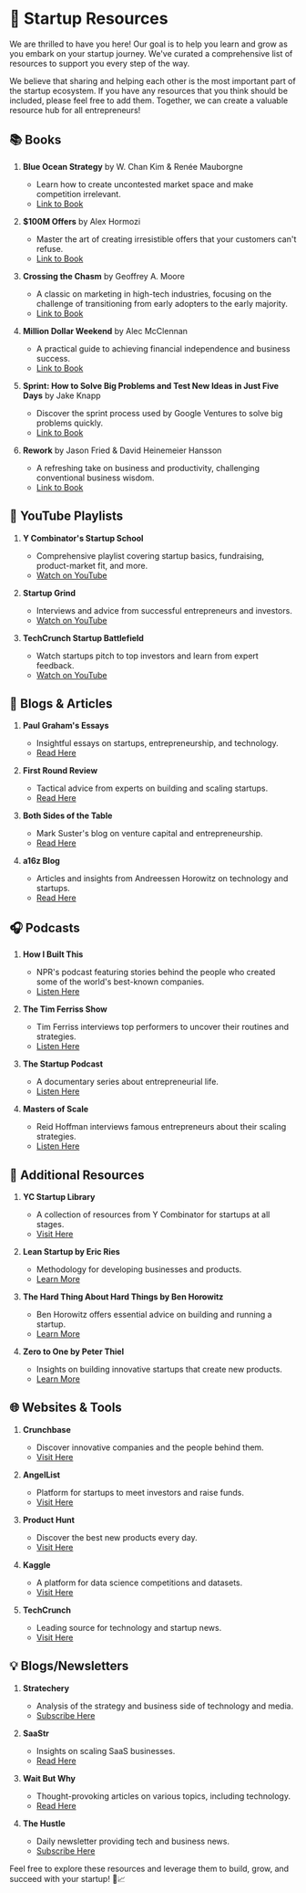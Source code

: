 # 🚀 Startup Resources

We are thrilled to have you here! Our goal is to help you learn and grow as you embark on your startup journey. We've curated a comprehensive list of resources to support you every step of the way. 

We believe that sharing and helping each other is the most important part of the startup ecosystem. If you have any resources that you think should be included, please feel free to add them. Together, we can create a valuable resource hub for all entrepreneurs!

## 📚 Books
1. **Blue Ocean Strategy** by W. Chan Kim & Renée Mauborgne
   - Learn how to create uncontested market space and make competition irrelevant.
   - [Link to Book](https://www.amazon.com/Blue-Ocean-Strategy-Uncontested-Competition/dp/1591396190)

2. **$100M Offers** by Alex Hormozi
   - Master the art of creating irresistible offers that your customers can't refuse.
   - [Link to Book](https://www.amazon.com/100M-Offers-People-Stupid-Buying/dp/1737475731)

3. **Crossing the Chasm** by Geoffrey A. Moore
   - A classic on marketing in high-tech industries, focusing on the challenge of transitioning from early adopters to the early majority.
   - [Link to Book](https://www.amazon.com/Crossing-Chasm-Marketing-High-Tech-Mainstream/dp/0060517123)

4. **Million Dollar Weekend** by Alec McClennan
   - A practical guide to achieving financial independence and business success.
   - [Link to Book](https://www.amazon.com/Million-Dollar-Weekend-Independent-Business/dp/154451893X)

5. **Sprint: How to Solve Big Problems and Test New Ideas in Just Five Days** by Jake Knapp
   - Discover the sprint process used by Google Ventures to solve big problems quickly.
   - [Link to Book](https://www.amazon.com/Sprint-Solve-Problems-Test-Ideas/dp/150112174X)

6. **Rework** by Jason Fried & David Heinemeier Hansson
   - A refreshing take on business and productivity, challenging conventional business wisdom.
   - [Link to Book](https://www.amazon.com/Rework-Jason-Fried/dp/0307463745)

## 🎥 YouTube Playlists
1. **Y Combinator's Startup School**
   - Comprehensive playlist covering startup basics, fundraising, product-market fit, and more.
   - [Watch on YouTube](https://www.youtube.com/playlist?list=PLoROMvodv4rMFq9KHdX5YFSt5YTZbZSe0)

2. **Startup Grind**
   - Interviews and advice from successful entrepreneurs and investors.
   - [Watch on YouTube](https://www.youtube.com/c/StartupGrindGlobal)

3. **TechCrunch Startup Battlefield**
   - Watch startups pitch to top investors and learn from expert feedback.
   - [Watch on YouTube](https://www.youtube.com/playlist?list=PL2cLVMJiux-kfPud8dI-CE0kTmiE-8FOS)

## 📝 Blogs & Articles
1. **Paul Graham's Essays**
   - Insightful essays on startups, entrepreneurship, and technology.
   - [Read Here](http://www.paulgraham.com/articles.html)

2. **First Round Review**
   - Tactical advice from experts on building and scaling startups.
   - [Read Here](https://review.firstround.com/)

3. **Both Sides of the Table**
   - Mark Suster's blog on venture capital and entrepreneurship.
   - [Read Here](https://bothsidesofthetable.com/)

4. **a16z Blog**
   - Articles and insights from Andreessen Horowitz on technology and startups.
   - [Read Here](https://a16z.com/author/anderson-horowitz/)

## 🎧 Podcasts
1. **How I Built This**
   - NPR's podcast featuring stories behind the people who created some of the world's best-known companies.
   - [Listen Here](https://www.npr.org/sections/how-i-built-this/)

2. **The Tim Ferriss Show**
   - Tim Ferriss interviews top performers to uncover their routines and strategies.
   - [Listen Here](https://tim.blog/podcast/)

3. **The Startup Podcast**
   - A documentary series about entrepreneurial life.
   - [Listen Here](https://gimletmedia.com/shows/startup)

4. **Masters of Scale**
   - Reid Hoffman interviews famous entrepreneurs about their scaling strategies.
   - [Listen Here](https://mastersofscale.com/)

## 📖 Additional Resources
1. **YC Startup Library**
   - A collection of resources from Y Combinator for startups at all stages.
   - [Visit Here](https://www.ycombinator.com/library)

2. **Lean Startup by Eric Ries**
   - Methodology for developing businesses and products.
   - [Learn More](https://theleanstartup.com/)

3. **The Hard Thing About Hard Things by Ben Horowitz**
   - Ben Horowitz offers essential advice on building and running a startup.
   - [Learn More](https://www.amazon.com/Hard-Thing-About-Things-Building/dp/0062273205)

4. **Zero to One by Peter Thiel**
   - Insights on building innovative startups that create new products.
   - [Learn More](https://www.amazon.com/Zero-One-Notes-Startups-Future/dp/0804139296)

## 🌐 Websites & Tools
1. **Crunchbase**
   - Discover innovative companies and the people behind them.
   - [Visit Here](https://www.crunchbase.com/)

2. **AngelList**
   - Platform for startups to meet investors and raise funds.
   - [Visit Here](https://angel.co/)

3. **Product Hunt**
   - Discover the best new products every day.
   - [Visit Here](https://www.producthunt.com/)

4. **Kaggle**
   - A platform for data science competitions and datasets.
   - [Visit Here](https://www.kaggle.com/)

5. **TechCrunch**
   - Leading source for technology and startup news.
   - [Visit Here](https://techcrunch.com/)

## 💡 Blogs/Newsletters
1. **Stratechery**
   - Analysis of the strategy and business side of technology and media.
   - [Subscribe Here](https://stratechery.com/)

2. **SaaStr**
   - Insights on scaling SaaS businesses.
   - [Read Here](https://www.saastr.com/blog/)

3. **Wait But Why**
   - Thought-provoking articles on various topics, including technology.
   - [Read Here](https://waitbutwhy.com/)

4. **The Hustle**
   - Daily newsletter providing tech and business news.
   - [Subscribe Here](https://thehustle.co/)

Feel free to explore these resources and leverage them to build, grow, and succeed with your startup! 🚀📈
